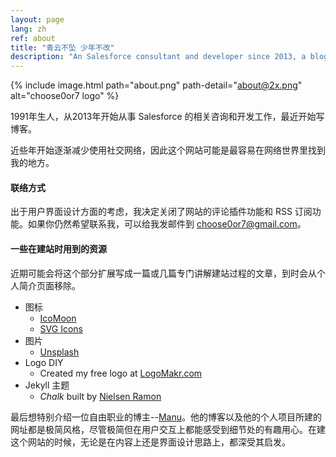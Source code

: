 ```yaml
---
layout: page
lang: zh
ref: about
title: "青云不坠 少年不改"
description: "An Salesforce consultant and developer since 2013, a blogger since recently, alive since 1991."
---
```

<!-- <img src="{% asset 'about.png' @path %}" alt="choose0or7 logo" /> -->
{% include image.html path="about.png" path-detail="about@2x.png" alt="choose0or7 logo" %}

1991年生人，从2013年开始从事 Salesforce 的相关咨询和开发工作，最近开始写博客。

近些年开始逐渐减少使用社交网络，因此这个网站可能是最容易在网络世界里找到我的地方。

#### 联络方式

出于用户界面设计方面的考虑，我决定关闭了网站的评论插件功能和 RSS 订阅功能。如果你仍然希望联系我，可以给我发邮件到
[choose0or7@gmail.com](mailto:choose0or7@gmail.com)。

#### 一些在建站时用到的资源

近期可能会将这个部分扩展写成一篇或几篇专门讲解建站过程的文章，到时会从个人简介页面移除。

* 图标
    * [IcoMoon](https://icomoon.io/)
    * [SVG Icons](http://svgicons.sparkk.fr/)
* 图片
    * [Unsplash](https://unsplash.com/)
* Logo DIY
    * Created my free logo at [LogoMakr.com](https://logomakr.com/)
* Jekyll 主题
    * _Chalk_ built by [Nielsen Ramon](http://chalk.nielsenramon.com/about)

最后想特别介绍一位自由职业的博主--[Manu](https://manuelmoreale.com/)。他的博客以及他的个人项目所建的网址都是极简风格，尽管极简但在用户交互上都能感受到细节处的有趣用心。在建这个网站的时候，无论是在内容上还是界面设计思路上，都深受其启发。
